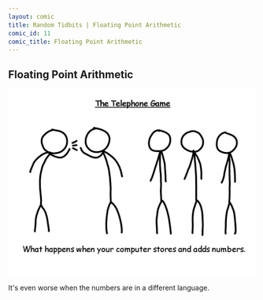 ```yaml
---
layout: comic
title: Random Tidbits | Floating Point Arithmetic
comic_id: 11
comic_title: Floating Point Arithmetic
---
```


## Floating Point Arithmetic

![](/assets/images/11.png)

It's even worse when the numbers are in a different language.
